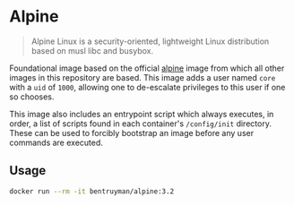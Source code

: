 # Alpine

> Alpine Linux is a security-oriented, lightweight Linux
> distribution based on musl libc and busybox.

Foundational image based on the official [alpine](https://hub.docker.com/_/alpine/) image from which all other images in this repository are based. This image adds a user named `core` with a `uid` of `1000`, allowing one to de-escalate privileges to this user if one so chooses.

This image also includes an entrypoint script which always executes, in order, a list of scripts found in each container's `/config/init` directory. These can be used to forcibly bootstrap an image before any user commands are executed.

## Usage

```sh
docker run --rm -it bentruyman/alpine:3.2
```
